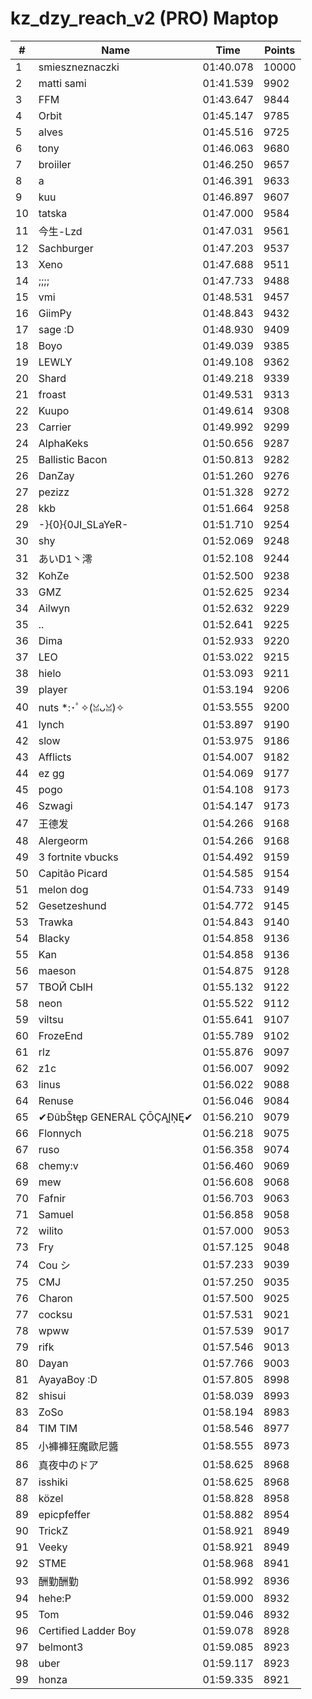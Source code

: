 # kz_dzy_reach_v2 (PRO) Maptop

|  # | Name | Time | Points |
|-------------- | -------------- | -------------- | -------------- | 
| 1 | smieszneznaczki | 01:40.078 | 10000 | 
| 2 | matti sami | 01:41.539 | 9902 | 
| 3 | FFM | 01:43.647 | 9844 | 
| 4 | Orbit | 01:45.147 | 9785 | 
| 5 | alves | 01:45.516 | 9725 | 
| 6 | tony | 01:46.063 | 9680 | 
| 7 | broiiler | 01:46.250 | 9657 | 
| 8 | a | 01:46.391 | 9633 | 
| 9 | kuu | 01:46.897 | 9607 | 
| 10 | tatska | 01:47.000 | 9584 | 
| 11 | 今生-Lzd | 01:47.031 | 9561 | 
| 12 | Sachburger | 01:47.203 | 9537 | 
| 13 | Xeno | 01:47.688 | 9511 | 
| 14 | ;;;; | 01:47.733 | 9488 | 
| 15 | vmi | 01:48.531 | 9457 | 
| 16 | GiimPy | 01:48.843 | 9432 | 
| 17 | sage :D | 01:48.930 | 9409 | 
| 18 | Boyo | 01:49.039 | 9385 | 
| 19 | LEWLY | 01:49.108 | 9362 | 
| 20 | Shard | 01:49.218 | 9339 | 
| 21 | froast | 01:49.531 | 9313 | 
| 22 | Kuupo | 01:49.614 | 9308 | 
| 23 | Carrier | 01:49.992 | 9299 | 
| 24 | AlphaKeks | 01:50.656 | 9287 | 
| 25 | Ballistic Bacon | 01:50.813 | 9282 | 
| 26 | DanZay | 01:51.260 | 9276 | 
| 27 | pezizz | 01:51.328 | 9272 | 
| 28 | kkb | 01:51.664 | 9258 | 
| 29 | -}{0}{0JI_SLaYeR- | 01:51.710 | 9254 | 
| 30 | shy | 01:52.069 | 9248 | 
| 31 | あいD1丶澪 | 01:52.108 | 9244 | 
| 32 | KohZe | 01:52.500 | 9238 | 
| 33 | GMZ | 01:52.625 | 9234 | 
| 34 | Ailwyn | 01:52.632 | 9229 | 
| 35 | .. | 01:52.641 | 9225 | 
| 36 | Dima | 01:52.933 | 9220 | 
| 37 | LEO | 01:53.022 | 9215 | 
| 38 | hielo | 01:53.093 | 9211 | 
| 39 | player | 01:53.194 | 9206 | 
| 40 | nuts *:･ﾟ✧(ꈍᴗꈍ)✧ | 01:53.555 | 9200 | 
| 41 | lynch | 01:53.897 | 9190 | 
| 42 | slow | 01:53.975 | 9186 | 
| 43 | Afflicts | 01:54.007 | 9182 | 
| 44 | ez gg | 01:54.069 | 9177 | 
| 45 | pogo | 01:54.108 | 9173 | 
| 46 | Szwagi | 01:54.147 | 9173 | 
| 47 | 王德发 | 01:54.266 | 9168 | 
| 48 | Alergeorm | 01:54.266 | 9168 | 
| 49 | 3 fortnite vbucks | 01:54.492 | 9159 | 
| 50 | Capitão Picard | 01:54.585 | 9154 | 
| 51 | melon dog | 01:54.733 | 9149 | 
| 52 | Gesetzeshund | 01:54.772 | 9145 | 
| 53 | Trawka | 01:54.843 | 9140 | 
| 54 | Blacky | 01:54.858 | 9136 | 
| 55 | Kan | 01:54.858 | 9136 | 
| 56 | maeson | 01:54.875 | 9128 | 
| 57 | ТВОЙ СЫН | 01:55.132 | 9122 | 
| 58 | neon | 01:55.522 | 9112 | 
| 59 | viltsu | 01:55.641 | 9107 | 
| 60 | FrozeEnd | 01:55.789 | 9102 | 
| 61 | rlz | 01:55.876 | 9097 | 
| 62 | z1c | 01:56.007 | 9092 | 
| 63 | linus | 01:56.022 | 9088 | 
| 64 | Renuse | 01:56.046 | 9084 | 
| 65 | ✔ĐûbŠŧęp GENERAL ÇŌÇĄĮŅĘ✔ | 01:56.210 | 9079 | 
| 66 | Flonnych | 01:56.218 | 9075 | 
| 67 | ruso | 01:56.358 | 9074 | 
| 68 | chemy:v | 01:56.460 | 9069 | 
| 69 | mew | 01:56.608 | 9068 | 
| 70 | Fafnir | 01:56.703 | 9063 | 
| 71 | Samuel | 01:56.858 | 9058 | 
| 72 | wilito | 01:57.000 | 9053 | 
| 73 | Fry | 01:57.125 | 9048 | 
| 74 | Cou シ | 01:57.233 | 9039 | 
| 75 | CMJ | 01:57.250 | 9035 | 
| 76 | Charon | 01:57.500 | 9025 | 
| 77 | cocksu | 01:57.531 | 9021 | 
| 78 | wpww | 01:57.539 | 9017 | 
| 79 | rifk | 01:57.546 | 9013 | 
| 80 | Dayan | 01:57.766 | 9003 | 
| 81 | AyayaBoy :D | 01:57.805 | 8998 | 
| 82 | shisui | 01:58.039 | 8993 | 
| 83 | ZoSo | 01:58.194 | 8983 | 
| 84 | TIM TIM | 01:58.546 | 8977 | 
| 85 | 小褲褲狂魔歐尼醬 | 01:58.555 | 8973 | 
| 86 | 真夜中のドア | 01:58.625 | 8968 | 
| 87 | isshiki | 01:58.625 | 8968 | 
| 88 | közel | 01:58.828 | 8958 | 
| 89 | epicpfeffer | 01:58.882 | 8954 | 
| 90 | TrickZ | 01:58.921 | 8949 | 
| 91 | Veeky | 01:58.921 | 8949 | 
| 92 | STME | 01:58.968 | 8941 | 
| 93 | 酬勤酬勤 | 01:58.992 | 8936 | 
| 94 | hehe:P | 01:59.000 | 8932 | 
| 95 | Tom | 01:59.046 | 8932 | 
| 96 | Certified Ladder Boy | 01:59.078 | 8928 | 
| 97 | belmont3 | 01:59.085 | 8923 | 
| 98 | uber | 01:59.117 | 8923 | 
| 99 | honza | 01:59.335 | 8921 | 

